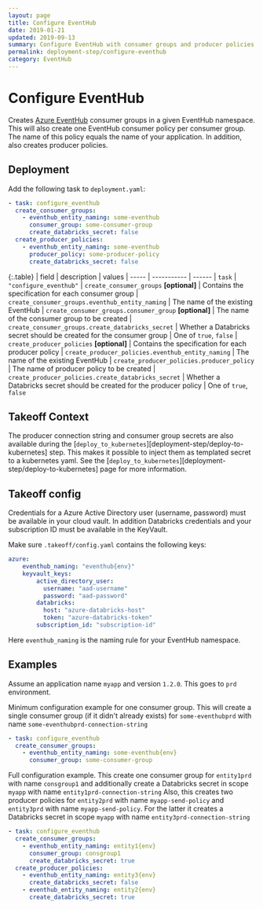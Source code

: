 ```yaml
---
layout: page
title: Configure EventHub
date: 2019-01-21
updated: 2019-09-13
summary: Configure EventHub with consumer groups and producer policies
permalink: deployment-step/configure-eventhub
category: EventHub
---
```


# Configure EventHub

Creates [Azure EventHub](https://docs.microsoft.com/en-us/azure/event-hubs/) consumer groups in a given EventHub namespace. This will also create one EventHub consumer policy per consumer group. The name of this policy equals the name of your application. In addition, also creates producer policies.

## Deployment
Add the following task to `deployment.yaml`:

```yaml
- task: configure_eventhub
  create_consumer_groups:
    - eventhub_entity_naming: some-eventhub
      consumer_group: some-consumer-group
      create_databricks_secret: false
  create_producer_policies:
    - eventhub_entity_naming: some-eventhub
      producer_policy: some-producer-policy
      create_databricks_secret: false
```

{:.table}
| field | description | values
| ----- | ----------- | ------
| `task` | `"configure_eventhub"`
| `create_consumer_groups` __[optional]__ | Contains the specification for each consumer group 
| `create_consumer_groups.eventhub_entity_naming` | The name of the existing EventHub 
| `create_consumer_groups.consumer_group` __[optional]__ | The name of the consumer group to be created
| `create_consumer_groups.create_databricks_secret` | Whether a Databricks secret should be created for the consumer group | One of `true`, `false`
| `create_producer_policies` __[optional]__ | Contains the specification for each producer policy
| `create_producer_policies.eventhub_entity_naming` | The name of the existing EventHub 
| `create_producer_policies.producer_policy` | The name of producer policy to be created
| `create_producer_policies.create_databricks_secret` | Whether a Databricks secret should be created for the producer policy | One of `true`, `false`

## Takeoff Context
The producer connection string and consumer group secrets are also available during the [`deploy_to_kubernetes`][deployment-step/deploy-to-kubernetes] step. This makes it possible to inject them as templated secret to a kubernetes yaml. See the [`deploy_to_kubernetes`][deployment-step/deploy-to-kubernetes] page for more information.

## Takeoff config
Credentials for a Azure Active Directory user (username, password) must be available in your cloud vault. In addition Databricks credentials and your subscription ID must be available in the KeyVault.

Make sure `.takeoff/config.yaml` contains the following keys:

```yaml
azure:
    eventhub_naming: "eventhub{env}"
    keyvault_keys:
        active_directory_user:
          username: "aad-username"
          password: "aad-password"
        databricks:
          host: "azure-databricks-host"
          token: "azure-databricks-token"
        subscription_id: "subscription-id"
```

Here `eventhub_naming` is the naming rule for your EventHub namespace.

## Examples

Assume an application name `myapp` and version `1.2.0`. This goes to `prd` environment.

Minimum configuration example for one consumer group. This will create a single consumer group (if it didn't already exists) for `some-eventhubprd` with name `some-eventhubprd-connection-string`
```yaml
- task: configure_eventhub
  create_consumer_groups:
    - eventhub_entity_naming: some-eventhub{env}
      consumer_group: some-consumer-group
```

Full configuration example. This create one consumer group for `entity1prd` with name `consgroup1` and additionally create a Databricks secret in scope `myapp` with name `entity1prd-connection-string`
Also, this creates two producer policies for `entity2prd` with name `myapp-send-policy` and `entity3prd` with name `myapp-send-policy`. For the latter it creates a Databricks secret in scope `myapp` with name `entity3prd-connection-string`

```yaml
- task: configure_eventhub
  create_consumer_groups:
    - eventhub_entity_naming: entity1{env}
      consumer_group: consgroup1
      create_databricks_secret: true
  create_producer_policies:
    - eventhub_entity_naming: entity3{env}
      create_databricks_secret: false
    - eventhub_entity_naming: entity2{env}
      create_databricks_secret: true
```